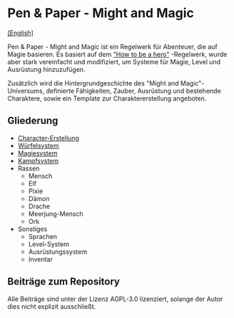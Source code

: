 # Pen & Paper - Might and Magic
[\[English\]](README.md)

Pen & Paper - Might and Magic ist ein Regelwerk für Abenteuer, die auf Magie basieren.
Es basiert auf dem ["How to be a hero"](https://howtobeahero.de/index.php?title=Hauptseite) -Regelwerk, 
wurde aber stark vereinfacht und modifiziert, um Systeme für Magie, Level und Ausrüstung hinzuzufügen.

Zusätzlich wird die Hintergrundgeschichte des "Might and Magic"-Universums, definierte Fähigkeiten, Zauber, 
Ausrüstung und bestehende Charaktere, sowie ein Template zur Charaktererstellung angeboten.

## Gliederung
* [Character-Erstellung](character_creation/de.md)
* [Würfelsystem](dice_system/de.md)
* [Magiesystem](magic_system/de.md)
* [Kampfsystem](combat_system/de.md)
* Rassen
    * Mensch
    * Elf
    * Pixie
    * Dämon
    * Drache
    * Meerjung-Mensch
    * Ork
* Sonstiges
    * Sprachen
    * Level-System
    * Ausrüstungssystem
    * Inventar

## Beiträge zum Repository
Alle Beiträge sind unter der Lizenz AGPL-3.0 lizenziert, solange der Autor dies nicht explizit ausschließt.